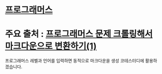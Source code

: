 # [프로그래머스](https://programmers.co.kr/)
# 주요 출처 : [프로그래머스 문제 크롤링해서 마크다운으로 변환하기(1)](https://velog.io/@a101201031/%ED%94%84%EB%A1%9C%EA%B7%B8%EB%9E%98%EB%A8%B8%EC%8A%A4-%EB%AC%B8%EC%A0%9C-%ED%81%AC%EB%A1%A4%EB%A7%81%ED%95%B4%EC%84%9C-%EB%A7%88%ED%81%AC%EB%8B%A4%EC%9A%B4%EC%9C%BC%EB%A1%9C-%EB%B3%80%ED%99%98%ED%95%98%EA%B8%B01)

프로그래머스 레벨과 언어를 입력하면 동적으로 마크다운을 생성
코테스터디에 활용하겠습니다.
